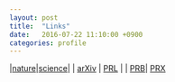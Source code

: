```yaml
---
layout: post
title:  "Links"
date:   2016-07-22 11:10:00 +0900
categories: profile
---
```



|[nature](http://www.nature.com/)|[science](http://science.sciencemag.org/)|
| [arXiv](http://arxiv.org/list/cond-mat/new) | [PRL](http://journals.aps.org/prl/)  |
 | [PRB](http://journals.aps.org/prb/)| [PRX](http://journals.aps.org/prx/)
